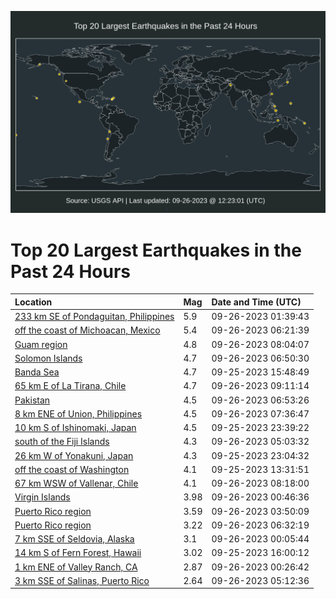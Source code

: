 ![Map](./map.png)

# Top 20 Largest Earthquakes in the Past 24 Hours

| Location | Mag | Date and Time (UTC) |
|:---|:---|:---|
| [233 km SE of Pondaguitan, Philippines](https://earthquake.usgs.gov/earthquakes/eventpage/us7000ky3a) | 5.9 | 09-26-2023 01:39:43 |
| [off the coast of Michoacan, Mexico](https://earthquake.usgs.gov/earthquakes/eventpage/us7000ky4p) | 5.4 | 09-26-2023 06:21:39 |
| [Guam region](https://earthquake.usgs.gov/earthquakes/eventpage/us7000ky57) | 4.8 | 09-26-2023 08:04:07 |
| [Solomon Islands](https://earthquake.usgs.gov/earthquakes/eventpage/us7000ky4w) | 4.7 | 09-26-2023 06:50:30 |
| [Banda Sea](https://earthquake.usgs.gov/earthquakes/eventpage/us7000ky06) | 4.7 | 09-25-2023 15:48:49 |
| [65 km E of La Tirana, Chile](https://earthquake.usgs.gov/earthquakes/eventpage/us7000ky68) | 4.7 | 09-26-2023 09:11:14 |
| [Pakistan](https://earthquake.usgs.gov/earthquakes/eventpage/us7000ky4x) | 4.5 | 09-26-2023 06:53:26 |
| [8 km ENE of Union, Philippines](https://earthquake.usgs.gov/earthquakes/eventpage/us7000ky56) | 4.5 | 09-26-2023 07:36:47 |
| [10 km S of Ishinomaki, Japan](https://earthquake.usgs.gov/earthquakes/eventpage/us7000ky2u) | 4.5 | 09-25-2023 23:39:22 |
| [south of the Fiji Islands](https://earthquake.usgs.gov/earthquakes/eventpage/us7000ky4d) | 4.3 | 09-26-2023 05:03:32 |
| [26 km W of Yonakuni, Japan](https://earthquake.usgs.gov/earthquakes/eventpage/us7000ky2c) | 4.3 | 09-25-2023 23:04:32 |
| [off the coast of Washington](https://earthquake.usgs.gov/earthquakes/eventpage/us7000kxzd) | 4.1 | 09-25-2023 13:31:51 |
| [67 km WSW of Vallenar, Chile](https://earthquake.usgs.gov/earthquakes/eventpage/us7000ky58) | 4.1 | 09-26-2023 08:18:00 |
| [Virgin Islands](https://earthquake.usgs.gov/earthquakes/eventpage/pr2023269000) | 3.98 | 09-26-2023 00:46:36 |
| [Puerto Rico region](https://earthquake.usgs.gov/earthquakes/eventpage/pr2023269001) | 3.59 | 09-26-2023 03:50:09 |
| [Puerto Rico region](https://earthquake.usgs.gov/earthquakes/eventpage/pr71425993) | 3.22 | 09-26-2023 06:32:19 |
| [7 km SSE of Seldovia, Alaska](https://earthquake.usgs.gov/earthquakes/eventpage/ak023ccvlite) | 3.1 | 09-26-2023 00:05:44 |
| [14 km S of Fern Forest, Hawaii](https://earthquake.usgs.gov/earthquakes/eventpage/hv73585172) | 3.02 | 09-25-2023 16:00:12 |
| [1 km ENE of Valley Ranch, CA](https://earthquake.usgs.gov/earthquakes/eventpage/nc73941941) | 2.87 | 09-26-2023 00:26:42 |
| [3 km SSE of Salinas, Puerto Rico](https://earthquake.usgs.gov/earthquakes/eventpage/pr71425983) | 2.64 | 09-26-2023 05:12:36 |
